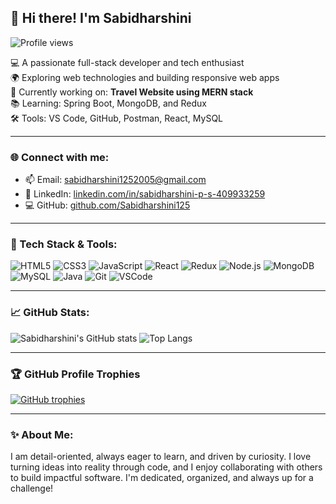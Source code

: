 ## 👋 Hi there! I'm Sabidharshini

![Profile views](https://komarev.com/ghpvc/?username=Sabidharshini125&label=Profile%20views&color=0e75b6&style=flat)

💻 A passionate full-stack developer and tech enthusiast  
🌍 Exploring web technologies and building responsive web apps  
🚀 Currently working on: **Travel Website using MERN stack**  
📚 Learning: Spring Boot, MongoDB, and Redux  
🛠️ Tools: VS Code, GitHub, Postman, React, MySQL 

---

### 🌐 Connect with me:
- 📫 Email: [sabidharshini1252005@gmail.com](mailto:sabidharshini1252005@gmail.com)
- 💼 LinkedIn: [linkedin.com/in/sabidharshini-p-s-409933259](https://www.linkedin.com/in/sabidharshini-p-s-409933259/)
- 💻 GitHub: [github.com/Sabidharshini125](https://github.com/Sabidharshini125)

---

### 🧰 Tech Stack & Tools:

![HTML5](https://img.shields.io/badge/-HTML5-E34F26?style=flat&logo=html5&logoColor=white)
![CSS3](https://img.shields.io/badge/-CSS3-1572B6?style=flat&logo=css3)
![JavaScript](https://img.shields.io/badge/-JavaScript-F7DF1E?style=flat&logo=javascript&logoColor=black)
![React](https://img.shields.io/badge/-React-61DAFB?style=flat&logo=react)
![Redux](https://img.shields.io/badge/-Redux-764ABC?style=flat&logo=redux)
![Node.js](https://img.shields.io/badge/-Node.js-339933?style=flat&logo=node.js)
![MongoDB](https://img.shields.io/badge/-MongoDB-47A248?style=flat&logo=mongodb)
![MySQL](https://img.shields.io/badge/-MySQL-4479A1?style=flat&logo=mysql)
![Java](https://img.shields.io/badge/-Java-007396?style=flat&logo=java)
![Git](https://img.shields.io/badge/-Git-F05032?style=flat&logo=git)
![VSCode](https://img.shields.io/badge/-VSCode-007ACC?style=flat&logo=visual-studio-code)

---

### 📈 GitHub Stats:

![Sabidharshini's GitHub stats](https://github-readme-stats.vercel.app/api?username=Sabidharshini125&show_icons=true&theme=radical)
![Top Langs](https://github-readme-stats.vercel.app/api/top-langs/?username=Sabidharshini125&layout=compact&theme=radical)

---

### 🏆 GitHub Profile Trophies

[![GitHub trophies](https://github-profile-trophy.vercel.app/?username=Sabidharshini125&theme=onedark&no-frame=true&row=1&column=8&title=Repositories,Experience,Commits,PullRequest,Stars,Followers,Issues,Reviews)](https://github.com/ryo-ma/github-profile-trophy)

---

### ✨ About Me:

I am detail-oriented, always eager to learn, and driven by curiosity. I love turning ideas into reality through code, and I enjoy collaborating with others to build impactful software. I'm dedicated, organized, and always up for a challenge!
